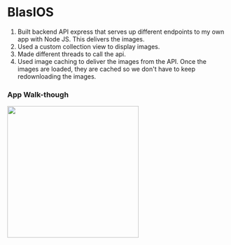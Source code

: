 # BlasIOS

1. Built backend API express that serves up different endpoints to my own app with Node JS. This delivers the images.
2. Used a custom collection view to display images.
3. Made different threads to call the api.
4. Used image caching to deliver the images from the API. Once the images are loaded, they are cached so we don't have to keep redownloading the images. 

### App Walk-though
<img src="http://g.recordit.co/jBshBfAi3m.gif" width=300><br>
